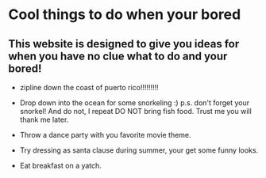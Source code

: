 # Cool things to do when your bored

## This website is designed to give you ideas for when you have no clue what to do and your bored!

- zipline down the coast of puerto rico!!!!!!!!!

- Drop down into the ocean for some snorkeling :) p.s. don't forget your snorkel! And do not, I repeat DO NOT bring fish food. Trust me you will thank me later.

- Throw a dance party with you favorite movie theme.

- Try dressing as santa clause during summer, your get some funny looks.

- Eat breakfast on a yatch.
